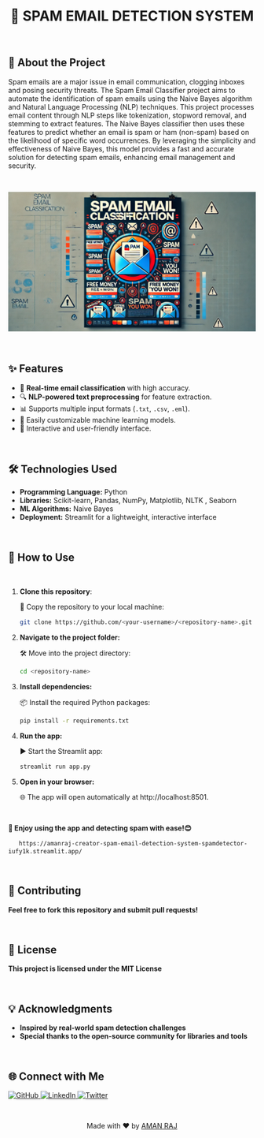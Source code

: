 
<h1 align="center">📧 SPAM EMAIL DETECTION SYSTEM </h1>

&nbsp; 
<h2 id="about">📖 About the Project</h2>
<p>Spam emails are a major issue in email communication, clogging inboxes and posing security threats. The Spam Email Classifier project aims to automate the identification of spam emails using the Naive Bayes algorithm and Natural Language Processing (NLP) techniques.
This project processes email content through NLP steps like tokenization, stopword removal, and stemming to extract features. The Naive Bayes classifier then uses these features to predict whether an email is spam or ham (non-spam) based on the likelihood of specific word occurrences.
By leveraging the simplicity and effectiveness of Naive Bayes, this model provides a fast and accurate solution for detecting spam emails, enhancing email management and security.</p>

&nbsp; 

<p align="center">
  <img src="image.png" alt="Spam Detection Logo" width="550">
</p>

&nbsp; 

## ✨ Features
- 🚀 **Real-time email classification** with high accuracy.
- 🔍 **NLP-powered text preprocessing** for feature extraction.
- 📊 Supports multiple input formats (`.txt`, `.csv`, `.eml`).
- 🔧 Easily customizable machine learning models.
- 🌟 Interactive and user-friendly interface.
  
&nbsp; 

## 🛠️ Technologies Used
- **Programming Language:** Python
- **Libraries:** Scikit-learn, Pandas, NumPy, Matplotlib, NLTK , Seaborn
- **ML Algorithms:** Naive Bayes
- **Deployment:** Streamlit for a lightweight, interactive interface

&nbsp; 

## 🔧 How to Use
&nbsp; 

1. **Clone this repository**:
   &nbsp;
   
    📂 Copy the repository to your local machine:
    ```bash
    git clone https://github.com/<your-username>/<repository-name>.git
2. **Navigate to the project folder:**
    &nbsp;
   
   🛠 Move into the project directory:
    ```bash
   cd <repository-name>
   ```
3. **Install dependencies:**
   &nbsp;
   
   📦 Install the required Python packages:
    ```bash
    pip install -r requirements.txt
    ```
4. **Run the app:**
   &nbsp;
   
   ▶️ Start the Streamlit app:
   ```bash
   streamlit run app.py
   ```
5. **Open in your browser:**
     &nbsp;
   
   🌐 The app will open automatically at http://localhost:8501.

   &nbsp; 
   &nbsp; 



  **🎉 Enjoy using the app and detecting spam with ease!😊**
   ```
      https://amanraj-creator-spam-email-detection-system-spamdetector-iufy1k.streamlit.app/
   ```
  &nbsp;
  &nbsp; 
  &nbsp; 
 
## 🤝 Contributing
**Feel free to fork this repository and submit pull requests!**

&nbsp; 

## 📜 License
**This project is licensed under the MIT License**

&nbsp; 
## 💡 Acknowledgments
- **Inspired by real-world spam detection challenges**
- **Special thanks to the open-source community for libraries and tools**
  
&nbsp;

<h2>🌐 Connect with Me</h2>
<p>
  <a href="https://github.com/amanraj-creator" target="_blank">
    <img src="https://img.shields.io/badge/GitHub-181717?style=for-the-badge&logo=github&logoColor=white" alt="GitHub">
  </a>
  <a href="https://www.linkedin.com/in/aman-raj-a1b549269/" target="_blank">
    <img src="https://img.shields.io/badge/LinkedIn-0077B5?style=for-the-badge&logo=linkedin&logoColor=white" alt="LinkedIn">
  </a>
  <a href="https://x.com/Its_AR_21" target="_blank">
    <img src="https://img.shields.io/badge/Twitter-1DA1F2?style=for-the-badge&logo=twitter&logoColor=white" alt="Twitter">
  </a>
</p>

&nbsp; 
&nbsp; 

<p align="center"> Made with ❤️ by <a href="https://github.com/amanraj-creator">AMAN RAJ</a> </p> 
 
